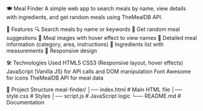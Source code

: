 🍽 Meal Finder
A simple web app to search meals by name, view details with ingredients, and get random meals using TheMealDB API.

🚀 Features
🔍 Search meals by name or keywords
🎲 Get random meal suggestions
📸 Meal images with hover effect to view names
📖 Detailed meal information (category, area, instructions)
🥗 Ingredients list with measurements
📱 Responsive design

🛠 Technologies Used
HTML5
CSS3 (Responsive layout, hover effects)
JavaScript (Vanilla JS) for API calls and DOM manipulation
Font Awesome for icons
TheMealDB API for meal data

📂 Project Structure
meal-finder/
│── index.html       # Main HTML file
│── style.css        # Styles
│── script.js        # JavaScript logic
└── README.md        # Documentation

